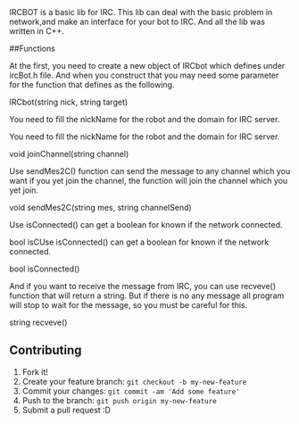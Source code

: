 <snippet>
<content><![DATA[
# ${1:IRCBOT}

IRCBOT is a basic lib for IRC.
This lib can deal with the basic problem in network,and make an interface for your bot to IRC.
And all the lib was written in C++.

##Functions

At the first, you need to create a new object of IRCbot which defines under ircBot.h file.
And when you construct that you may need some parameter for the function that defines as the following.

IRCbot(string nick, string target)

You need to fill the nickName for the robot and the domain for IRC server.

You need to fill the nickName for the robot and the domain for IRC server.

void joinChannel(string channel)

Use sendMes2C() function can send the message to any channel which you want if you yet join the channel, the function will join the channel which you yet join.

void sendMes2C(string mes, string channelSend)

Use isConnected() can get a boolean for known if the network connected.

bool isCUse isConnected() can get a boolean for known if the network connected.

bool isConnected()


And if you want to receive the message from IRC, you can use recveve() function that will return a string.
But if there is no any message all program will stop to wait for the message, so you must be careful for this.

string recveve()

## Contributing
1. Fork it!
2. Create your feature branch: `git checkout -b my-new-feature`
3. Commit your changes: `git commit -am 'Add some feature'`
4. Push to the branch: `git push origin my-new-feature`
5. Submit a pull request :D


